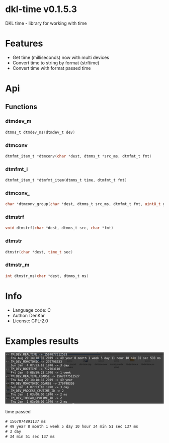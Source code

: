 dkl-time v0.1.5.3
============================
DKL time - library for working with time

# Features

* Get time (milliseconds) now with multi devices
* Convert time to string by format (strftime)
* Convert time with format passed time

# Api

## Functions

### dtmdev_m
```C
dtmms_t dtmdev_ms(dtmdev_t dev)
```
### dtmconv
```C
dtmfmt_item_t *dtmconv(char *dest, dtmms_t *src_ms, dtmfmt_t fmt)
```
### dtmfmt_i
```C
dtmfmt_item_t *dtmfmt_item(dtmms_t time, dtmfmt_t fmt)
```
### dtmconv_
```C
char *dtmconv_group(char *dest, dtmms_t src_ms, dtmfmt_t fmt, uint8_t groups, _Bool is_empty)
```
### dtmstrf
```C
void dtmstrf(char *dest, dtmms_t src, char *fmt)
```
### dtmstr
```C
dtmstr(char *dest, time_t sec)
```
### dtmstr_m
```C
int dtmstr_ms(char *dest, dtmms_t ms)
```

# Info

* Language code: C
* Author: DenKar
* License: GPL-2.0

# Examples results

![Result](/screenshots/now.png)

time passed
```
# 1567074891137 ms
# 49 year 8 month 1 week 5 day 10 hour 34 min 51 sec 137 ms
# 3 day
# 34 min 51 sec 137 ms
```
